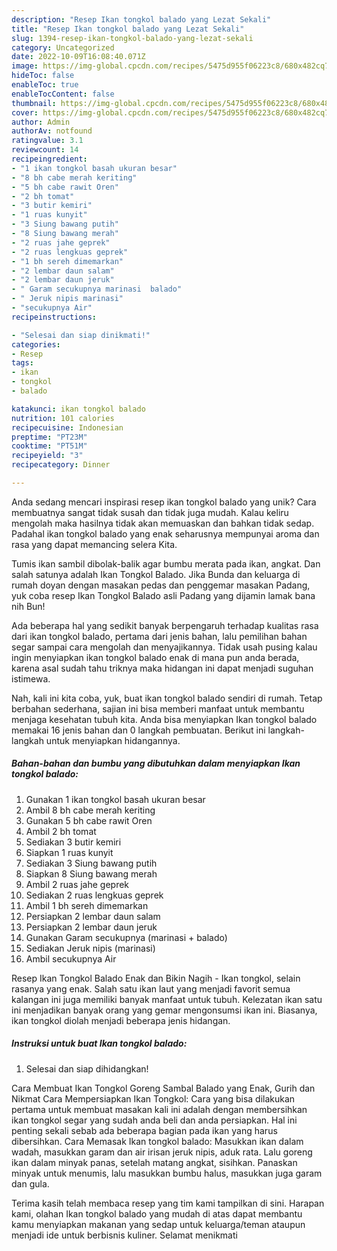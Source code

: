 ```yaml
---
description: "Resep Ikan tongkol balado yang Lezat Sekali"
title: "Resep Ikan tongkol balado yang Lezat Sekali"
slug: 1394-resep-ikan-tongkol-balado-yang-lezat-sekali
category: Uncategorized
date: 2022-10-09T16:08:40.071Z
image: https://img-global.cpcdn.com/recipes/5475d955f06223c8/680x482cq70/ikan-tongkol-balado-foto-resep-utama.jpg
hideToc: false
enableToc: true
enableTocContent: false
thumbnail: https://img-global.cpcdn.com/recipes/5475d955f06223c8/680x482cq70/ikan-tongkol-balado-foto-resep-utama.jpg
cover: https://img-global.cpcdn.com/recipes/5475d955f06223c8/680x482cq70/ikan-tongkol-balado-foto-resep-utama.jpg
author: Admin
authorAv: notfound
ratingvalue: 3.1
reviewcount: 14
recipeingredient:
- "1 ikan tongkol basah ukuran besar"
- "8 bh cabe merah keriting"
- "5 bh cabe rawit Oren"
- "2 bh tomat"
- "3 butir kemiri"
- "1 ruas kunyit"
- "3 Siung bawang putih"
- "8 Siung bawang merah"
- "2 ruas jahe geprek"
- "2 ruas lengkuas geprek"
- "1 bh sereh dimemarkan"
- "2 lembar daun salam"
- "2 lembar daun jeruk"
- " Garam secukupnya marinasi  balado"
- " Jeruk nipis marinasi"
- "secukupnya Air"
recipeinstructions:

- "Selesai dan siap dinikmati!"
categories:
- Resep
tags:
- ikan
- tongkol
- balado

katakunci: ikan tongkol balado 
nutrition: 101 calories
recipecuisine: Indonesian
preptime: "PT23M"
cooktime: "PT51M"
recipeyield: "3"
recipecategory: Dinner

---
```





Anda sedang mencari inspirasi resep ikan tongkol balado yang unik? Cara membuatnya sangat tidak susah dan tidak juga mudah. Kalau keliru mengolah maka hasilnya tidak akan memuaskan dan bahkan tidak sedap. Padahal ikan tongkol balado yang enak seharusnya mempunyai aroma dan rasa yang dapat memancing selera Kita.





Tumis ikan sambil dibolak-balik agar bumbu merata pada ikan, angkat. Dan salah satunya adalah Ikan Tongkol Balado. Jika Bunda dan keluarga di rumah doyan dengan masakan pedas dan penggemar masakan Padang, yuk coba resep Ikan Tongkol Balado asli Padang yang dijamin lamak bana nih Bun!

Ada beberapa hal yang sedikit banyak berpengaruh terhadap kualitas rasa dari ikan tongkol balado, pertama dari jenis bahan, lalu pemilihan bahan segar sampai cara mengolah dan menyajikannya. Tidak usah pusing kalau ingin menyiapkan ikan tongkol balado enak di mana pun anda berada, karena asal sudah tahu triknya maka hidangan ini dapat menjadi suguhan istimewa.






Nah, kali ini kita coba, yuk, buat ikan tongkol balado sendiri di rumah. Tetap berbahan sederhana, sajian ini bisa memberi manfaat untuk membantu menjaga kesehatan tubuh kita. Anda bisa menyiapkan Ikan tongkol balado memakai 16 jenis bahan dan 0 langkah pembuatan. Berikut ini langkah-langkah untuk menyiapkan hidangannya.

<!--inarticleads1-->

##### Bahan-bahan dan bumbu yang dibutuhkan dalam menyiapkan Ikan tongkol balado:

1. Gunakan 1 ikan tongkol basah ukuran besar
1. Ambil 8 bh cabe merah keriting
1. Gunakan 5 bh cabe rawit Oren
1. Ambil 2 bh tomat
1. Sediakan 3 butir kemiri
1. Siapkan 1 ruas kunyit
1. Sediakan 3 Siung bawang putih
1. Siapkan 8 Siung bawang merah
1. Ambil 2 ruas jahe geprek
1. Sediakan 2 ruas lengkuas geprek
1. Ambil 1 bh sereh dimemarkan
1. Persiapkan 2 lembar daun salam
1. Persiapkan 2 lembar daun jeruk
1. Gunakan  Garam secukupnya (marinasi + balado)
1. Sediakan  Jeruk nipis (marinasi)
1. Ambil secukupnya Air


Resep Ikan Tongkol Balado Enak dan Bikin Nagih - Ikan tongkol, selain rasanya yang enak. Salah satu ikan laut yang menjadi favorit semua kalangan ini juga memiliki banyak manfaat untuk tubuh. Kelezatan ikan satu ini menjadikan banyak orang yang gemar mengonsumsi ikan ini. Biasanya, ikan tongkol diolah menjadi beberapa jenis hidangan. 

<!--inarticleads2-->

##### Instruksi untuk buat Ikan tongkol balado:


1. Selesai dan siap dihidangkan!

Cara Membuat Ikan Tongkol Goreng Sambal Balado yang Enak, Gurih dan Nikmat Cara Mempersiapkan Ikan Tongkol: Cara yang bisa dilakukan pertama untuk membuat masakan kali ini adalah dengan membersihkan ikan tongkol segar yang sudah anda beli dan anda persiapkan. Hal ini penting sekali sebab ada beberapa bagian pada ikan yang harus dibersihkan. Cara Memasak Ikan tongkol balado: Masukkan ikan dalam wadah, masukkan garam dan air irisan jeruk nipis, aduk rata. Lalu goreng ikan dalam minyak panas, setelah matang angkat, sisihkan. Panaskan minyak untuk menumis, lalu masukkan bumbu halus, masukkan juga garam dan gula. 

Terima kasih telah membaca resep yang tim kami tampilkan di sini. Harapan kami, olahan Ikan tongkol balado yang mudah di atas dapat membantu kamu menyiapkan makanan yang sedap untuk keluarga/teman ataupun menjadi ide untuk berbisnis kuliner. Selamat menikmati
